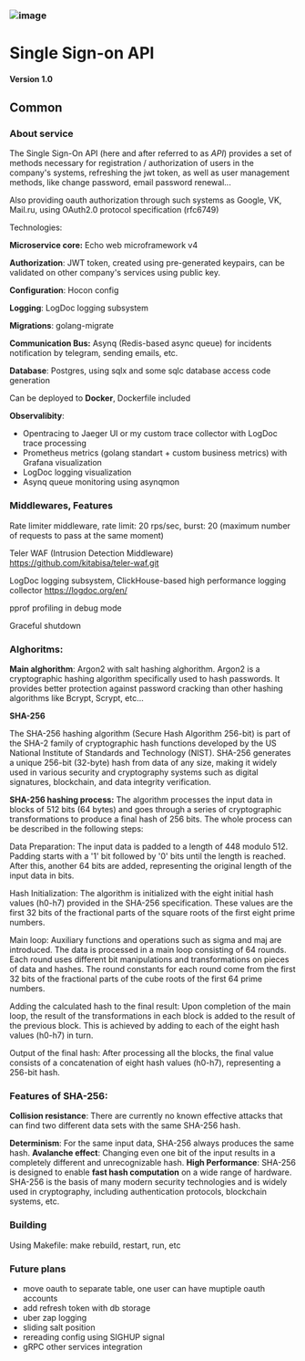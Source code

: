 ### ![image](https://github.com/SandQuattro/golang-sso/assets/31468131/4454c9ac-4dcd-405a-a3cf-8e92cb2bd170)
# Single Sign-on API
#### Version 1.0

## Common

### About service
The Single Sign-On API (here and after referred to as *API*) provides a set of methods necessary for
registration / authorization of users in the company's systems, refreshing the jwt token, as well as user management methods, like change password, email password renewal...

Also providing oauth authorization through such systems as Google, VK, Mail.ru, using OAuth2.0 protocol specification (rfc6749)

Technologies:

**Microservice core:** Echo web microframework v4

**Authorization**: JWT token, created using pre-generated keypairs, can be validated on other company's services using public key. 

**Configuration**: Hocon config

**Logging**: LogDoc logging subsystem

**Migrations**: golang-migrate

**Communication Bus:** Asynq (Redis-based async queue) for incidents notification by telegram, sending emails, etc. 

**Database**: Postgres, using sqlx and some sqlc database access code generation

Can be deployed to **Docker**, Dockerfile included

**Observalibity**: 

- Opentracing to Jaeger UI or my custom trace collector with LogDoc trace processing
- Prometheus metrics (golang standart + custom business metrics) with Grafana visualization
- LogDoc logging visualization
- Asynq queue monitoring using asynqmon 

### Middlewares, Features

Rate limiter middleware, rate limit: 20 rps/sec, burst: 20 (maximum number of requests to pass at the same moment)

Teler WAF (Intrusion Detection Middleware) https://github.com/kitabisa/teler-waf.git

LogDoc logging subsystem, ClickHouse-based high performance logging collector https://logdoc.org/en/

pprof profiling in debug mode

Graceful shutdown

### **Alghoritms**:

**Main alghorithm**: Argon2 with salt hashing alghorithm. Argon2 is a cryptographic hashing algorithm specifically used to hash passwords. It provides better protection against password cracking than other hashing algorithms like Bcrypt, Scrypt, etc...

**SHA-256**

The SHA-256 hashing algorithm (Secure Hash Algorithm 256-bit) is part of the SHA-2 family of cryptographic hash functions developed by the US National Institute of Standards and Technology (NIST). SHA-256 generates a unique 256-bit (32-byte) hash from data of any size, making it widely used in various security and cryptography systems such as digital signatures, blockchain, and data integrity verification.

**SHA-256 hashing process:**
The algorithm processes the input data in blocks of 512 bits (64 bytes) and goes through a series of cryptographic transformations to produce a final hash of 256 bits. The whole process can be described in the following steps:

Data Preparation: The input data is padded to a length of 448 modulo 512. Padding starts with a '1' bit followed by '0' bits until the length is reached. After this, another 64 bits are added, representing the original length of the input data in bits.

Hash Initialization: The algorithm is initialized with the eight initial hash values (h0-h7) provided in the SHA-256 specification. These values are the first 32 bits of the fractional parts of the square roots of the first eight prime numbers.

Main loop: Auxiliary functions and operations such as sigma and maj are introduced. The data is processed in a main loop consisting of 64 rounds. Each round uses different bit manipulations and transformations on pieces of data and hashes. The round constants for each round come from the first 32 bits of the fractional parts of the cube roots of the first 64 prime numbers.

Adding the calculated hash to the final result: Upon completion of the main loop, the result of the transformations in each block is added to the result of the previous block. This is achieved by adding to each of the eight hash values (h0-h7) in turn.

Output of the final hash: After processing all the blocks, the final value consists of a concatenation of eight hash values (h0-h7), representing a 256-bit hash.

### Features of SHA-256:

**Collision resistance**: There are currently no known effective attacks that can find two different data sets with the same SHA-256 hash.

**Determinism**: For the same input data, SHA-256 always produces the same hash.
**Avalanche effect**: Changing even one bit of the input results in a completely different and unrecognizable hash.
**High Performance**: SHA-256 is designed to enable **fast hash computation** on a wide range of hardware.
SHA-256 is the basis of many modern security technologies and is widely used in cryptography, including authentication protocols, blockchain systems, etc.

### Building

Using Makefile:  make rebuild, restart, run, etc

### Future plans

- move oauth to separate table, one user can have muptiple oauth accounts
- add refresh token with db storage
- uber zap logging
- sliding salt position
- rereading config using SIGHUP signal
- gRPC other services integration
